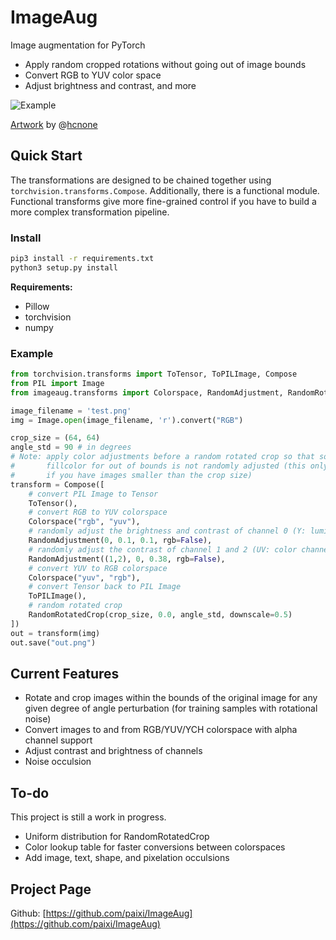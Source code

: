 # ImageAug
Image augmentation for PyTorch

* Apply random cropped rotations without going out of image bounds
* Convert RGB to YUV color space
* Adjust brightness and contrast, and more

![Example](https://i.imgur.com/lyINe9Z.gif "Example")

[Artwork](https://twitter.com/hcnone/status/1085740161600651269) by @[hcnone](https://twitter.com/hcnone)

## Quick Start

The transformations are designed to be chained together using `torchvision.transforms.Compose`. Additionally, there is a functional module. Functional transforms give more fine-grained control if you have to build a more complex transformation pipeline.

### Install

```sh
pip3 install -r requirements.txt
python3 setup.py install
```
**Requirements:**

* Pillow
* torchvision
* numpy

### Example

```python
from torchvision.transforms import ToTensor, ToPILImage, Compose
from PIL import Image
from imageaug.transforms import Colorspace, RandomAdjustment, RandomRotatedCrop

image_filename = 'test.png'
img = Image.open(image_filename, 'r').convert("RGB")

crop_size = (64, 64)
angle_std = 90 # in degrees
# Note: apply color adjustments before a random rotated crop so that so that the
#       fillcolor for out of bounds is not randomly adjusted (this only applies
#       if you have images smaller than the crop size)
transform = Compose([
    # convert PIL Image to Tensor
    ToTensor(),
    # convert RGB to YUV colorspace
    Colorspace("rgb", "yuv"),
    # randomly adjust the brightness and contrast of channel 0 (Y: luminance)
    RandomAdjustment(0, 0.1, 0.1, rgb=False),
    # randomly adjust the contrast of channel 1 and 2 (UV: color channels)
    RandomAdjustment((1,2), 0, 0.38, rgb=False),
    # convert YUV to RGB colorspace
    Colorspace("yuv", "rgb"),
    # convert Tensor back to PIL Image
    ToPILImage(),
    # random rotated crop
    RandomRotatedCrop(crop_size, 0.0, angle_std, downscale=0.5)
])
out = transform(img)
out.save("out.png")
```

## Current Features
* Rotate and crop images within the bounds of the original image for any given degree of angle perturbation (for training samples with rotational noise)
* Convert images to and from RGB/YUV/YCH colorspace with alpha channel support
* Adjust contrast and brightness of channels
* Noise occulsion

## To-do

This project is still a work in progress.

* Uniform distribution for RandomRotatedCrop
* Color lookup table for faster conversions between colorspaces
* Add image, text, shape, and pixelation occulsions

## Project Page
Github: [https://github.com/paixi/ImageAug](https://github.com/paixi/ImageAug)